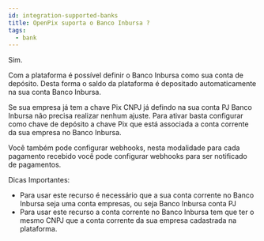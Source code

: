 ```yaml
---
id: integration-supported-banks
title: OpenPix suporta o Banco Inbursa ?
tags:
  - bank
---
```


Sim.

Com a plataforma é possível definir o Banco Inbursa como sua conta de depósito. Desta forma o saldo da plataforma é depositado automaticamente na sua conta Banco Inbursa.

Se sua empresa já tem a chave Pix CNPJ já defindo na sua conta PJ Banco Inbursa não precisa realizar nenhum ajuste. Para ativar basta configurar como chave de depósito a chave Pix que está associada a conta corrente da sua empresa no Banco Inbursa.

Você também pode configurar webhooks, nesta modalidade para cada pagamento recebido você pode configurar webhooks para ser notificado de pagamentos.

Dicas Importantes:

- Para usar este recurso é necessário que a sua conta corrente no Banco Inbursa seja uma conta empresas, ou seja Banco Inbursa conta PJ
- Para usar este recurso a conta corrente no Banco Inbursa tem que ter o mesmo CNPJ que a conta corrente da sua empresa cadastrada na plataforma.
